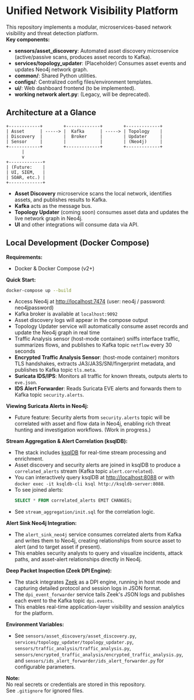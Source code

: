 # Unified Network Visibility Platform

This repository implements a modular, microservices-based network visibility and threat detection platform.  
**Key components:**
- **sensors/asset_discovery**: Automated asset discovery microservice (active/passive scans, produces asset records to Kafka).
- **services/topology_updater**: (Placeholder) Consumes asset events and updates Neo4j network graph.
- **common/**: Shared Python utilities.
- **configs/**: Centralized config files/environment templates.
- **ui/**: Web dashboard frontend (to be implemented).
- **working network alert.py**: (Legacy, will be deprecated).

## Architecture at a Glance

```
+------------+        +-------------+        +-------------+
| Asset      | -----> |  Kafka      | -----> | Topology    |
| Discovery  |        |  Broker     |        | Updater     |
| Sensor     |        |             |        | (Neo4j)     |
+------------+        +-------------+        +-------------+
      |
      v
+-------------+
| (Future:    |
| UI, SIEM,   |
| SOAR, etc.) |
+-------------+
```

- **Asset Discovery** microservice scans the local network, identifies assets, and publishes results to Kafka.
- **Kafka** acts as the message bus.
- **Topology Updater** (coming soon) consumes asset data and updates the live network graph in Neo4j.
- **UI** and other integrations will consume data via API.

## Local Development (Docker Compose)

**Requirements:**  
- Docker & Docker Compose (v2+)

**Quick Start:**
```sh
docker-compose up --build
```

- Access Neo4j at [http://localhost:7474](http://localhost:7474) (user: neo4j / password: neo4jpassword)
- Kafka broker is available at `localhost:9092`
- Asset discovery logs will appear in the compose output
- Topology Updater service will automatically consume asset records and update the Neo4j graph in real time
- Traffic Analysis sensor (host-mode container) sniffs interface traffic, summarizes flows, and publishes to Kafka topic `netflow` every 30 seconds
- **Encrypted Traffic Analysis Sensor**: (host-mode container) monitors TLS handshakes, extracts JA3/JA3S/SNI/fingerprint metadata, and publishes to Kafka topic `tls.meta`.
- **Suricata IDS/IPS**: Monitors all traffic for known threats, outputs alerts to `eve.json`.
- **IDS Alert Forwarder**: Reads Suricata EVE alerts and forwards them to Kafka topic `security.alerts`.

**Viewing Suricata Alerts in Neo4j:**
- Future feature: Security alerts from `security.alerts` topic will be correlated with asset and flow data in Neo4j, enabling rich threat hunting and investigation workflows. (Work in progress.)

**Stream Aggregation & Alert Correlation (ksqlDB):**
- The stack includes [ksqlDB](https://ksqldb.io/) for real-time stream processing and enrichment.
- Asset discovery and security alerts are joined in ksqlDB to produce a `correlated_alerts` stream (Kafka topic `alert.correlated`).
- You can interactively query ksqlDB at [http://localhost:8088](http://localhost:8088) or with `docker exec -it ksqldb-cli ksql http://ksqldb-server:8088`.
- To see joined alerts:
  ```sql
  SELECT * FROM correlated_alerts EMIT CHANGES;
  ```
- See `stream_aggregation/init.sql` for the correlation logic.

**Alert Sink Neo4j Integration:**
- The `alert_sink_neo4j` service consumes correlated alerts from Kafka and writes them to Neo4j, creating relationships from source asset to alert (and to target asset if present).
- This enables security analysts to query and visualize incidents, attack paths, and asset-alert relationships directly in Neo4j.

**Deep Packet Inspection (Zeek DPI Engine):**
- The stack integrates [Zeek](https://zeek.org/) as a DPI engine, running in host mode and capturing detailed protocol and session logs in JSON format.
- The `dpi_event_forwarder` service tails Zeek's JSON logs and publishes each event to the Kafka topic `dpi.events`.
- This enables real-time application-layer visibility and session analytics for the platform.

**Environment Variables:**  
- See `sensors/asset_discovery/asset_discovery.py`, `services/topology_updater/topology_updater.py`, `sensors/traffic_analysis/traffic_analysis.py`, `sensors/encrypted_traffic_analysis/encrypted_traffic_analysis.py`, and `sensors/ids_alert_forwarder/ids_alert_forwarder.py` for configurable parameters.

**Note:**  
No real secrets or credentials are stored in this repository.  
See `.gitignore` for ignored files.